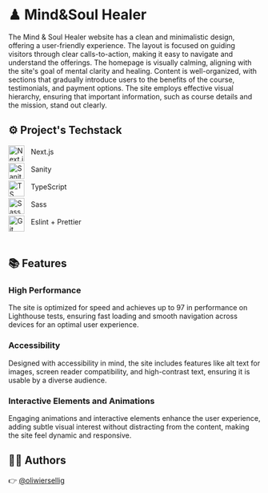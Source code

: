 # ♟ Mind&Soul Healer

The Mind & Soul Healer website has a clean and minimalistic design, offering a user-friendly experience. The layout is focused on guiding visitors through clear calls-to-action, making it easy to navigate and understand the offerings. The homepage is visually calming, aligning with the site's goal of mental clarity and healing. Content is well-organized, with sections that gradually introduce users to the benefits of the course, testimonials, and payment options. The site employs effective visual hierarchy, ensuring that important information, such as course details and the mission, stand out clearly.

## ⚙ Project's Techstack

<img align="left" alt="Next.js" width="32px" style="padding-right:10px" src="https://cdn.jsdelivr.net/gh/devicons/devicon@latest/icons/nextjs/nextjs-original.svg" />
<p align="left" style="padding-top:4px">Next.js</p>
<img align="left" alt="Sanity" width="32px" style="padding-right:10px" src="https://cdn.jsdelivr.net/gh/devicons/devicon@latest/icons/sanity/sanity-original.svg" />
<p align="left" style="padding-top:4px">Sanity</p>
<img align="left" alt="TS" width="32px" style="padding-right:10px" src="https://cdn.jsdelivr.net/gh/devicons/devicon@latest/icons/typescript/typescript-original.svg" />
<p align="left" style="padding-top:4px">TypeScript</p>
<img align="left" alt="Sass" width="32px" style="padding-right:10px" src="https://cdn.jsdelivr.net/gh/devicons/devicon@latest/icons/sass/sass-original.svg" />
<p align="left" style="padding-top:4px">Sass</p>
<img align="left" alt="Git" width="32px" style="padding-right:10px" src="https://cdn.jsdelivr.net/gh/devicons/devicon@latest/icons/eslint/eslint-original.svg" />
<p align="left" style="padding-top:4px">Eslint + Prettier</p>

<br />

## 📚 Features

### High Performance

The site is optimized for speed and achieves up to 97 in performance on Lighthouse tests, ensuring fast loading and smooth navigation across devices for an optimal user experience.

### Accessibility

Designed with accessibility in mind, the site includes features like alt text for images, screen reader compatibility, and high-contrast text, ensuring it is usable by a diverse audience.

### Interactive Elements and Animations

Engaging animations and interactive elements enhance the user experience, adding subtle visual interest without distracting from the content, making the site feel dynamic and responsive.

## 👩‍💻 Authors

👉 [@oliwiersellig](https://github.com/OliwierSellig)
